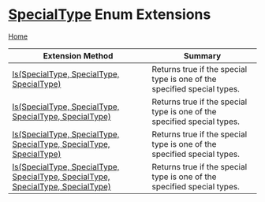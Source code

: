 # [SpecialType](https://docs.microsoft.com/en-us/dotnet/api/microsoft.codeanalysis.specialtype) Enum Extensions <a name="_Top"></a>

[Home](../../../README.md)

| Extension Method | Summary |
| ---------------- | ------- |
| [Is(SpecialType, SpecialType, SpecialType)](../../../Roslynator/EnumExtensions/Is/README.md#Roslynator_EnumExtensions_Is_Microsoft_CodeAnalysis_SpecialType_Microsoft_CodeAnalysis_SpecialType_Microsoft_CodeAnalysis_SpecialType_) | Returns true if the special type is one of the specified special types\. |
| [Is(SpecialType, SpecialType, SpecialType, SpecialType)](../../../Roslynator/EnumExtensions/Is/README.md#Roslynator_EnumExtensions_Is_Microsoft_CodeAnalysis_SpecialType_Microsoft_CodeAnalysis_SpecialType_Microsoft_CodeAnalysis_SpecialType_Microsoft_CodeAnalysis_SpecialType_) | Returns true if the special type is one of the specified special types\. |
| [Is(SpecialType, SpecialType, SpecialType, SpecialType, SpecialType)](../../../Roslynator/EnumExtensions/Is/README.md#Roslynator_EnumExtensions_Is_Microsoft_CodeAnalysis_SpecialType_Microsoft_CodeAnalysis_SpecialType_Microsoft_CodeAnalysis_SpecialType_Microsoft_CodeAnalysis_SpecialType_Microsoft_CodeAnalysis_SpecialType_) | Returns true if the special type is one of the specified special types\. |
| [Is(SpecialType, SpecialType, SpecialType, SpecialType, SpecialType, SpecialType)](../../../Roslynator/EnumExtensions/Is/README.md#Roslynator_EnumExtensions_Is_Microsoft_CodeAnalysis_SpecialType_Microsoft_CodeAnalysis_SpecialType_Microsoft_CodeAnalysis_SpecialType_Microsoft_CodeAnalysis_SpecialType_Microsoft_CodeAnalysis_SpecialType_Microsoft_CodeAnalysis_SpecialType_) | Returns true if the special type is one of the specified special types\. |

